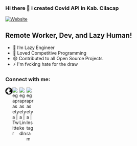 ### Hi there 👋 i created Covid API in Kab. Cilacap

[![Website](https://img.shields.io/website?label=CovidCilacap&style=for-the-badge&url=https%3A%2F%2Fcodestackr.com)](https://egaprsty.vercel.app/api/covidCilacap)



## Remote Worker, Dev, and Lazy Human! 

- 🔭 I’m Lazy Engineer
- 🌱 Loved Competitive Programming
- 😄 Contributed to all Open Source Projects
- ⚡ I'm fvcking hate for the draw

### Connect with me:

[<img align="left" alt="hshit" width="22px" src="https://raw.githubusercontent.com/iconic/open-iconic/master/svg/globe.svg" />](https://egaprsty.vercel.app)
[<img align="left" alt="egaprasetya | Twitter" width="22px" src="https://cdn.jsdelivr.net/npm/simple-icons@v3/icons/twitter.svg" />](https://twitter.com/egadevs)
[<img align="left" alt="egaprasetya | LinkedIn" width="22px" src="https://cdn.jsdelivr.net/npm/simple-icons@v3/icons/facebook.svg" />](https://facebook.com/rhfamili7)
[<img align="left" alt="egaprasetya | Instagram" width="22px" src="https://cdn.jsdelivr.net/npm/simple-icons@v3/icons/instagram.svg" />](https://instagram.com/egaprstyaaa)


